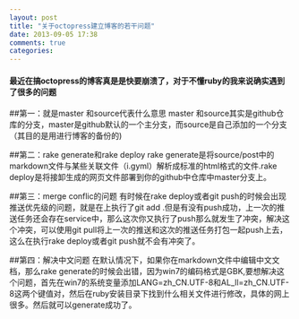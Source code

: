 ```yaml
---
layout: post
title: "关于octopress建立博客的若干问题"
date: 2013-09-05 17:38
comments: true
categories:
---
```

#### 最近在搞octopress的博客真是是快要崩溃了，对于不懂ruby的我来说确实遇到了很多的问题

##第一：就是master 和source代表什么意思
master 和source其实是github仓库的分支，master是github默认的一个主分支，而source是自己添加的一个分支（其目的是用进行博客的备份的)

##第二：rake generate和rake deploy
rake generate是将source/post中的markdown文件与某些关联文件（i.gyml）解析成标准的html格式的文件.rake deploy是将接卸生成的网页文件部署到你的github中仓库中master分支上。

##第三：merge conflic的问题 
有时候在rake deploy或者git push的时候会出现推送优先级的问题，就是在上执行了git add .但是有没有push成功，上一次的推送任务还会存在service中，那么这次你又执行了push那么就发生了冲突，解决这个冲突，可以使用git pull将上一次的推送和这次的推送任务打包一起push上去，这么在执行rake deploy或者git push就不会有冲突了。

##第四：解决中文问题
在默认情况下，如果你在markdown文件中编辑中文文档，那么rake generate的时候会出错，因为win7的编码格式是GBK,要想解决这个问题，首先在win7的系统变量添加LANG=zh_CN.UTF-8和AL_ll=zh_CN.UTF-8这两个键值对，然后在ruby安装目录下找到什么相关文件进行修改，具体的网上很多。然后就可以generate成功了。